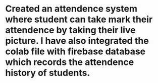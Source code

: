 # Created an attendence system where student can take mark their attendence by taking their live picture. I have also integrated the colab file with firebase database which records the attendence history of students.
